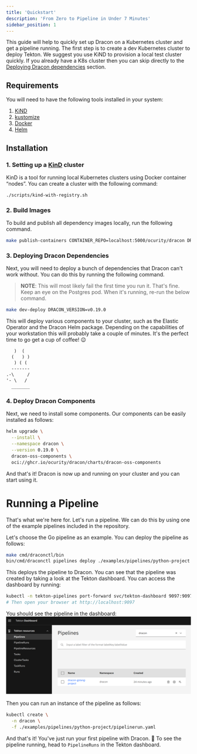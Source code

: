 ```yaml
---
title: 'Quickstart'
description: 'From Zero to Pipeline in Under 7 Minutes'
sidebar_position: 1
---
```


This guide will help to quickly set up Dracon on a Kubernetes cluster and get a
pipeline running. The first step is to create a dev Kubernetes cluster to deploy Tekton.
We suggest you use KiND to provision a local test cluster
quickly. If you already have a K8s cluster then you can skip directly to the
[Deploying Dracon dependencies](#2-deploying-dracon-dependencies) section.

## Requirements

You will need to have the following tools installed in your system:

1. [KiND](https://kind.sigs.k8s.io/docs/user/quick-start/#installation)
2. [kustomize](https://kubectl.docs.kubernetes.io/installation/kustomize/)
3. [Docker](https://docs.docker.com/engine/install/)
4. [Helm](https://helm.sh/docs/intro/install/)


## Installation
### 1. Setting up a [KinD](https://kind.sigs.k8s.io/) cluster

KinD is a tool for running local Kubernetes clusters using Docker container
“nodes”. You can create a cluster with the following command:

```bash
./scripts/kind-with-registry.sh
```

### 2. Build Images
To build and publish all dependency images locally, run the following command.

```bash
make publish-containers CONTAINER_REPO=localhost:5000/ocurity/dracon DRACON_VERSION=v0.19.0
```

### 3. Deploying Dracon Dependencies

Next, you will need to deploy a bunch of dependencies that Dracon can't work without. You can do this by running the following command.

> **NOTE**: This will most likely fail the first time you run it. That's fine.
> Keep an eye on the Postgres pod. When it's running, re-run the below command.

```bash
make dev-deploy DRACON_VERSION=v0.19.0
```

This will deploy various components to your cluster, such as the Elastic Operator and the Dracon Helm package. Depending on the capabilities of your workstation this will probably
take a couple of minutes. It's the perfect time to go get a cup of coffee! 😉

```text
   )  (
  (   ) )
   ) ( (
  -------
.-\     /
'- \   /
  _______
```



### 4. Deploy Dracon Components

Next, we need to install some components. Our components can be easily installed
as follows:

```bash
helm upgrade \
  --install \
  --namespace dracon \
  --version 0.19.0 \
  dracon-oss-components \
  oci://ghcr.io/ocurity/dracon/charts/dracon-oss-components
```

And that's it! Dracon is now up and running on your cluster and you can start using it.

# Running a Pipeline

That's what we're here for. Let's run a pipeline. We can do this by
using one of the example pipelines included in the repository.

Let's choose the Go pipeline as an example. You can deploy the pipeline as follows:

```bash
make cmd/draconctl/bin
bin/cmd/draconctl pipelines deploy ./examples/pipelines/python-project
```

This deploys the pipeline to Dracon. You can see that the pipeline was created
by taking a look at the Tekton dashboard. You can access the dashboard by running:

```bash
kubectl -n tekton-pipelines port-forward svc/tekton-dashboard 9097:9097
# Then open your browser at http://localhost:9097
```

You should see the pipeline in the dashboard:
![Screenshot of the Tekton Dashboard showing the Dracon Go Pipeline](/img/quickstart-pipeline.png)

Then you can run an instance of the pipeline as follows:

```bash
kubectl create \
  -n dracon \
  -f ./examples/pipelines/python-project/pipelinerun.yaml
```

And that's it! You've just run your first pipeline with Dracon. 🎉
To see the pipeline running, head to `PipelineRuns` in the Tekton dashboard.

